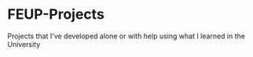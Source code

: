 # FEUP-Projects
Projects that I've developed alone or with help using what I learned in the University
